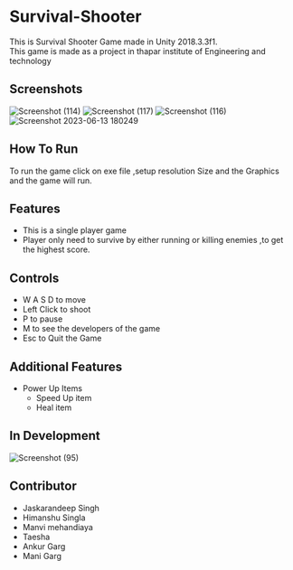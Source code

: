 # Survival-Shooter
This is Survival Shooter Game made in Unity 2018.3.3f1.\
This game is made as a project in thapar institute of Engineering and technology

## Screenshots
![Screenshot (114)](https://github.com/JKD03/DreamShooterGame/assets/109353553/538db667-97a6-45b5-a478-745d347c3218)
![Screenshot (117)](https://github.com/JKD03/DreamShooterGame/assets/109353553/a2c57fae-79fe-4514-a4d0-3e56dbbfd544)
![Screenshot (116)](https://github.com/JKD03/DreamShooterGame/assets/109353553/ebd26a8d-07bb-4a0a-81d6-a0539caa5352)
![Screenshot 2023-06-13 180249](https://github.com/JKD03/DreamShooterGame/assets/109353553/36236ac5-f904-4650-a01f-14dd5f9c3daa)

## How To Run
To run the game click on exe file ,setup resolution Size and the Graphics and the game will run.

## Features
* This is a single player game
* Player only need to survive by either running or killing enemies ,to get the highest score.

## Controls 
  * W A S D to move
  * Left Click to shoot
  * P to pause
  * M to see the developers of the game
  * Esc to Quit the Game

## Additional Features
* Power Up Items
  * Speed Up item
  * Heal item

## In Development
![Screenshot (95)](https://github.com/JKD03/DreamShooterGame/assets/109353553/695f67eb-b6e5-4014-a41b-a615a0e3734b)


## Contributor
* Jaskarandeep Singh
* Himanshu Singla
* Manvi mehandiaya
* Taesha
* Ankur Garg
* Mani Garg
